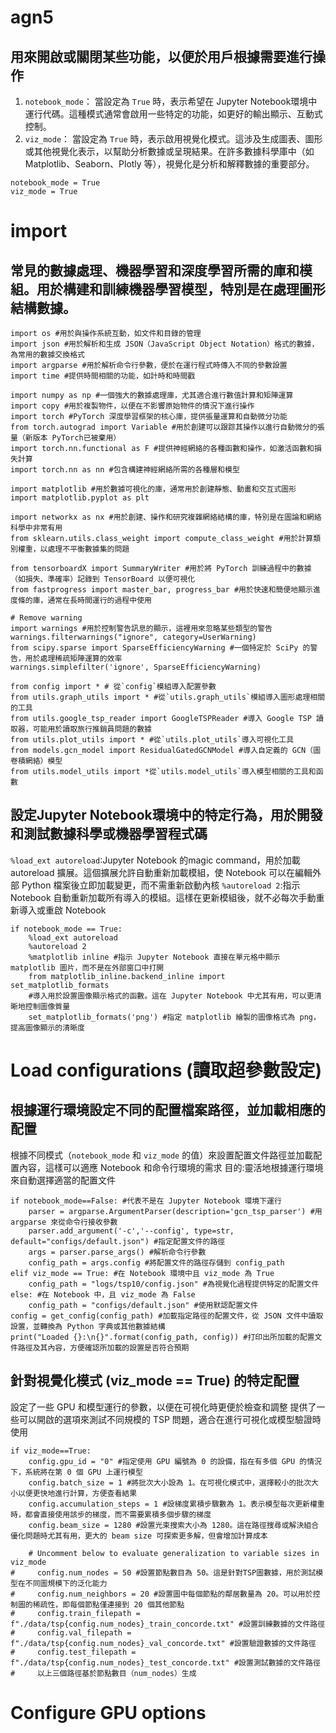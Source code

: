 # agn5
## 用來開啟或關閉某些功能，以便於用戶根據需要進行操作
1. `notebook_mode`：
   當設定為 `True` 時，表示希望在 Jupyter Notebook環境中運行代碼。這種模式通常會啟用一些特定的功能，如更好的輸出顯示、互動式控制。
2. `viz_mode`：
當設定為 `True` 時，表示啟用視覺化模式。這涉及生成圖表、圖形或其他視覺化表示，以幫助分析數據或呈現結果。在許多數據科學庫中（如 Matplotlib、Seaborn、Plotly 等），視覺化是分析和解釋數據的重要部分。
```
notebook_mode = True 
viz_mode = True
```
# import
## 常見的數據處理、機器學習和深度學習所需的庫和模組。用於構建和訓練機器學習模型，特別是在處理圖形結構數據。
```
import os #用於與操作系統互動，如文件和目錄的管理
import json #用於解析和生成 JSON（JavaScript Object Notation）格式的數據，為常用的數據交換格式
import argparse #用於解析命令行參數，便於在運行程式時傳入不同的參數設置
import time #提供時間相關的功能，如計時和時間戳

import numpy as np #一個強大的數據處理庫，尤其適合進行數值計算和矩陣運算
import copy #用於複製物件，以便在不影響原始物件的情況下進行操作
import torch #PyTorch 深度學習框架的核心庫，提供張量運算和自動微分功能
from torch.autograd import Variable #用於創建可以跟踪其操作以進行自動微分的張量（新版本 PyTorch已被棄用）
import torch.nn.functional as F #提供神經網絡的各種函數和操作，如激活函數和損失計算
import torch.nn as nn #包含構建神經網絡所需的各種層和模型

import matplotlib #用於數據可視化的庫，通常用於創建靜態、動畫和交互式圖形
import matplotlib.pyplot as plt 

import networkx as nx #用於創建、操作和研究複雜網絡結構的庫，特別是在圖論和網絡科學中非常有用
from sklearn.utils.class_weight import compute_class_weight #用於計算類別權重，以處理不平衡數據集的問題

from tensorboardX import SummaryWriter #用於將 PyTorch 訓練過程中的數據（如損失、準確率）記錄到 TensorBoard 以便可視化
from fastprogress import master_bar, progress_bar #用於快速和簡便地顯示進度條的庫，通常在長時間運行的過程中使用
```
```
# Remove warning
import warnings #用於控制警告訊息的顯示，這裡用來忽略某些類型的警告
warnings.filterwarnings("ignore", category=UserWarning)
from scipy.sparse import SparseEfficiencyWarning #一個特定於 SciPy 的警告，用於處理稀疏矩陣運算的效率
warnings.simplefilter('ignore', SparseEfficiencyWarning)

from config import * # 從`config`模組導入配置參數
from utils.graph_utils import * #從`utils.graph_utils`模組導入圖形處理相關的工具
from utils.google_tsp_reader import GoogleTSPReader #導入 Google TSP 讀取器，可能用於讀取旅行推銷員問題的數據
from utils.plot_utils import * #從`utils.plot_utils`導入可視化工具
from models.gcn_model import ResidualGatedGCNModel #導入自定義的 GCN（圖卷積網絡）模型
from utils.model_utils import *從`utils.model_utils`導入模型相關的工具和函數
```
## 設定Jupyter Notebook環境中的特定行為，用於開發和測試數據科學或機器學習程式碼
`%load_ext autoreload`:Jupyter Notebook 的magic command，用於加載 autoreload 擴展。這個擴展允許自動重新加載模組，使 Notebook 可以在編輯外部 Python 檔案後立即加載變更，而不需重新啟動內核
`%autoreload 2`:指示 Notebook 自動重新加載所有導入的模組。這樣在更新模組後，就不必每次手動重新導入或重啟 Notebook
```
if notebook_mode == True:
    %load_ext autoreload 
    %autoreload 2
    %matplotlib inline #指示 Jupyter Notebook 直接在單元格中顯示 matplotlib 圖片，而不是在外部窗口中打開
    from matplotlib_inline.backend_inline import set_matplotlib_formats
    #導入用於設置圖像顯示格式的函數。這在 Jupyter Notebook 中尤其有用，可以更清晰地控制圖像質量
    set_matplotlib_formats('png') #指定 matplotlib 繪製的圖像格式為 png，提高圖像顯示的清晰度
```
# Load configurations (讀取超參數設定)
## 根據運行環境設定不同的配置檔案路徑，並加載相應的配置
根據不同模式（`notebook_mode` 和 `viz_mode` 的值）來設置配置文件路徑並加載配置內容，這樣可以適應 Notebook 和命令行環境的需求
目的:靈活地根據運行環境來自動選擇適當的配置文件
```
if notebook_mode==False: #代表不是在 Jupyter Notebook 環境下運行
    parser = argparse.ArgumentParser(description='gcn_tsp_parser') #用 argparse 來從命令行接收參數
    parser.add_argument('-c','--config', type=str, default="configs/default.json") #指定配置文件的路徑
    args = parser.parse_args() #解析命令行參數
    config_path = args.config #將配置文件的路徑存儲到 config_path
elif viz_mode == True: #在 Notebook 環境中且 viz_mode 為 True
    config_path = "logs/tsp10/config.json" #為視覺化過程提供特定的配置文件
else: #在 Notebook 中，且 viz_mode 為 False
    config_path = "configs/default.json" #使用默認配置文件
config = get_config(config_path) #加載指定路徑的配置文件，從 JSON 文件中讀取設置，並轉換為 Python 字典或其他數據結構
print("Loaded {}:\n{}".format(config_path, config)) #打印出所加載的配置文件路徑及其內容，方便確認所加載的設置是否符合預期
```
## 針對視覺化模式 (viz_mode == True) 的特定配置
設定了一些 GPU 和模型運行的參數，以便在可視化時更便於檢查和調整
提供了一些可以開啟的選項來測試不同規模的 TSP 問題，適合在進行可視化或模型驗證時使用
```
if viz_mode==True:
    config.gpu_id = "0" #指定使用 GPU 編號為 0 的設備，指在有多個 GPU 的情況下，系統將在第 0 個 GPU 上運行模型
    config.batch_size = 1 #將批次大小設為 1。在可視化模式中，選擇較小的批次大小以便更快地進行計算，方便查看結果
    config.accumulation_steps = 1 #設梯度累積步驟數為 1。表示模型每次更新權重時，都會直接使用該步的梯度，而不需要累積多個步驟的梯度
    config.beam_size = 1280 #設置光束搜索大小為 1280。這在路徑搜尋或解決組合優化問題時尤其有用，更大的 beam size 可探索更多解，但會增加計算成本
    
    # Uncomment below to evaluate generalization to variable sizes in viz_mode
#     config.num_nodes = 50 #設置節點數目為 50。這是針對TSP圖數據，用於測試模型在不同圖規模下的泛化能力
#     config.num_neighbors = 20 #設置圖中每個節點的鄰居數量為 20。可以用於控制圖的稀疏性，即每個節點僅連接到 20 個其他節點
#     config.train_filepath = f"./data/tsp{config.num_nodes}_train_concorde.txt" #設置訓練數據的文件路徑
#     config.val_filepath = f"./data/tsp{config.num_nodes}_val_concorde.txt" #設置驗證數據的文件路徑
#     config.test_filepath = f"./data/tsp{config.num_nodes}_test_concorde.txt" #設置測試數據的文件路徑
#     以上三個路徑基於節點數目（num_nodes）生成
```
# Configure GPU options
